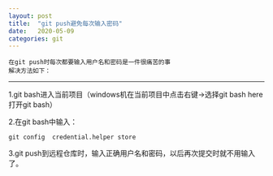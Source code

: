 ```yaml
---
layout: post
title:  "git push避免每次输入密码"
date:   2020-05-09
categories: git
---
```


	在git push时每次都要输入用户名和密码是一件很痛苦的事
    解决方法如下：
	
<!--more-->


----------------

1.git bash进入当前项目（windows机在当前项目中点击右键->选择git bash here打开git bash）

2.在git bash中输入：

	git config  credential.helper store

3.git push到远程仓库时，输入正确用户名和密码，以后再次提交时就不用输入了。

